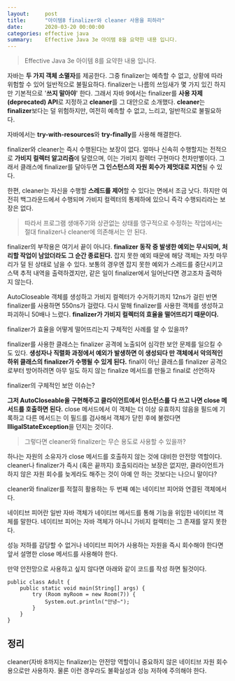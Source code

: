 ```yaml
---
layout:     post
title:      "아이템8 finalizer와 cleaner 사용을 피하라"
date:       2020-03-20 00:00:00
categories: effective java
summary:    Effective Java 3e 아이템 8을 요약한 내용 입니다.
---
```


> Effective Java 3e 아이템 8를 요약한 내용 입니다.

자바는 **두 가지 객체 소멸자**를 제공한다. 그중 finalizer는 예측할 수 없고, 상황에 따라 위험할 수 있어 일반적으로 불필요하다. finalizer는 나름의 쓰임새가 몇 가지 있긴 하지만 기본적으로 '**쓰지 말아야**' 한다. 그래서 자바 9에서는 finalizer를 **사용 자제(deprecated) API**로 지정하고 **cleaner**를 그 대안으로 소개했다. **cleaner**는 **finalizer**보다는 덜 위험하지만, 여전히 예측할 수 없고, 느리고, 일반적으로 불필요하다. 

자바에서는 **try-with-resources**와 **try-finally**를 사용해 해결한다. 

finalizer와 cleaner는 즉시 수행된다는 보장이 없다. 얼마나 신속히 수행할지는 전적으로 **가비지 컬렉터 알고리즘**에 달렸으며, 이는 가비지 컬렉터 구현마다 천차만별이다. 그래서 클래스에 finalizer를 달아두면 **그 인스턴스의 자원 회수가 제멋대로 지연**될 수 있다. 

한편, cleaner는 자신을 수행할 **스레드를 제어**할 수 있다는 면에서 조금 낫다. 하지만 여전히 백그라운드에서 수행되며 가비지 컬렉터의 통제하에 있으니 즉각 수행되리라는 보장은 없다. 

> 따라서 프로그램 생애주기와 상관없는 상태를 영구적으로 수정하는 작업에서는 절대 finalizer나 cleaner에 의존해서는 안 된다.

finalizer의 부작용은 여기서 끝이 아니다. **finalizer 동작 중 발생한 예외는 무시되며, 처리할 작업이 남았더라도 그 순간 종료된다.** 잡지 못한 예외 때문에 해당 객체는 자칫 마무리가 덜 된 상태로 남을 수 있다.  보통의 경우엔 잡지 못한 예외가 스레드를 중단시키고 스택 추적 내역을 출력하겠지만, 같은 일이 finalizer에서 일어난다면 경고조차 출력하지 않는다. 

AutoCloseable 객체를 생성하고 가비지 컬렉터가 수거하기까지 12ns가 걸린 반면 finalizer를 사용하면 550ns가 걸렸다. 다시 말해 finalizer를 사용한 객체를 생성하고 파괴하니 50배나 느렸다. **finalizer가 가비지 컬렉터의 효율을 떨어뜨리기 때문이다.** 

finalizer가 효율을 어떻게 떨어뜨리는지 구체적인 사례를 알 수 있을까?

finalizer를 사용한 클래스는 finalizer 공격에 노출되어 심각한 보안 문제를 일으킬 수도 있다. **생성자나 직렬화 과정에서 예외가 발생하면 이 생성되다 만 객체에서 악의적인 하위 클래스의 finalizer가 수행될 수 있게 된다.** final이 아닌 클래스를 finalizer 공격으로부터 방어하려면 아무 일도 하지 않는 finalize 메서드를 만들고 final로 선언하자

finalizer의 구체적인 보안 이슈는?

**그저 AutoCloseable을 구현해주고 클라이언트에서 인스턴스를 다 쓰고 나면 close 메서드를 호출하면 된다.** close 메서드에서 이 객체는 더 이상 유효하지 않음을 필드에 기록하고 다른 메서드는 이 필드를 검사해서 객체가 닫힌 후에 불렸다면 **IlligalStateException**을 던지는 것이다. 

> 그렇다면 cleaner와 finalizer는 무슨 용도로 사용할 수 있을까?

하나는 자원의 소유자가 close 메서드를 호출하지 않는 것에 대비한 안전망 역할이다. cleaner나 finalizer가 즉시 (혹은 끝까지) 호출되리라는 보장은 없지만, 클라이언트가 하지 않은 자원 회수를 늦게라도 해주는 것이 아예 안 하는 것보다는 나으니 말이다?

cleaner와 finalizer를 적절히 활용하는 두 번째 예는 네이티브 피어와 연결된 객체에서다. 

네이티브 피어란 일반 자바 객체가 네이티브 메서드를 통해 기능을 위임한 네이티브 객체를 말한다. 네이티브 피어는 자바 객체가 아니니 가비지 컬렉터는 그 존재를 알지 못한다. 

성능 저하를 감당할 수 없거나 네이티브 피어가 사용하는 자원을 즉시 회수해야 한다면 앞서 설명한 close 메서드를 사용해야 한다. 

만약 안전망으로 사용하고 싶지 않다면 아래와 같이 코드를 작성 하면 될것이다. 

    public class Adult {
    	public static void main(String[] args) {
    		try (Room myRoom = new Room(7)) {
    			System.out.println("안녕~");
    		}
    	}
    }

## 정리

cleaner(자바 8까지는 finalizer)는 안전망 역할이니 중요하지 않은 네이티브 자원 회수용으로만 사용하자. 물론 이런 경우라도 불확실성과 성능 저하에 주의해야 한다.